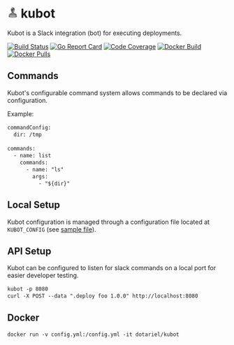 # ![kubot][logo] kubot
 Kubot is a Slack integration (bot) for executing deployments.


[![Build Status](https://travis-ci.org/dotariel/kubot.svg?branch=master)](https://travis-ci.org/dotariel/kubot)
[![Go Report Card](https://goreportcard.com/badge/github.com/dotariel/kubot)](https://goreportcard.com/report/github.com/dotariel/kubot)
[![Code Coverage](https://codecov.io/gh/dotariel/kubot/branch/master/graph/badge.svg)](https://codecov.io/gh/dotariel/kubot)
[![Docker Build](https://img.shields.io/docker/cloud/automated/dotariel/kubot)](https://hub.docker.com/r/dotariel/kubot)
[![Docker Pulls](https://img.shields.io/docker/pulls/dotariel/kubot.svg)](https://hub.docker.com/r/dotariel/kubot)

## Commands
Kubot's configurable command system allows commands to be declared via configuration.

Example:
```
commandConfig:
  dir: /tmp

commands: 
  - name: list
    commands:
      - name: "ls"
        args:
          - "${dir}"
```

## Local Setup
Kubot configuration is managed through a configuration file located at `KUBOT_CONFIG` (see [sample file](config/resources/kubot.yml)).

## API Setup
Kubot can be configured to listen for slack commands on a local port for easier developer testing.

```
kubot -p 8080
curl -X POST --data ".deploy foo 1.0.0" http://localhost:8080
```

## Docker

```
docker run -v config.yml:/config.yml -it dotariel/kubot
```

[logo]: assets/kubot-24x24.png "kubot"
